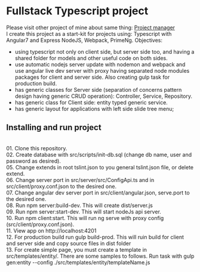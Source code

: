 # Fullstack Typescript project
Please visit other project of mine about same thing: <a href='https://github.com/bogdanim36/project-manager'>Project manager</a>
<br>I create this project as a start-kit for projects using: Typescript with Angular7 and Express NodeJS, Webpack, PrimeNg.
Objectives:
 - using typescript not only on client side, but server side too, and having a shared folder for models and other useful code on both sides.
 - use automatic nodejs server update with nodemon and webpack and use angular live dev server with proxy having separated node modules packages for client and server side. Also creating gulp task for production build.
 - has generic classes for Server side (separation of concerns pattern design having generic CRUD operation): Controller, Service, Repository.
 - has generic class for Client side: entity typed generic service. 
 - has generic layout for applications with left side slide tree menu;
 
<h2>Installing and run project</h2>
<br>  01. Clone this repository.
<br>  02. Create database with src/scripts/init-db.sql (change db name, user and password as desired).
<br>  05. Change extends in root tslint.json to you general tslint.json file, or delete extend.
<br>  06. Change server port in src/server/src/ConfigApi.ts and in src/client/proxy.conf.json to the desired one.
<br>  07. Change angular dev server port in src/client/angular.json, serve.port to the desired one.
<br>  08. Run npm server:build-dev. This will create dist/server.js
<br>  09. Run npm server:start-dev. This will start nodeJs api server.
<br>  10. Run npm client:start. This will run ng serve with proxy config (src/client/proxy.conf.json).
<br>  11. View app on http://localhost:4201
<br>  12. For production build run gulp build-prod. This will ruin build for client and server side and copy source files in dist folder
<br>  13. For create simple page, you must create a template in src/templates/entity/. There are some samples to follows.
Run task with gulp gen:entity --config ./src/templates/entity/templateName.js


